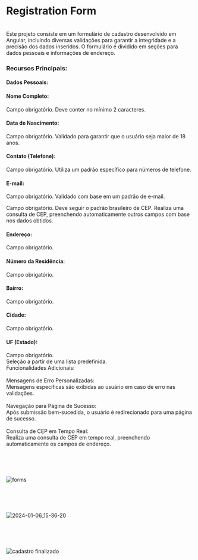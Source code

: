 <h1>Registration Form</h1>
<br>
Este projeto consiste em um formulário de cadastro desenvolvido em Angular, incluindo diversas validações para garantir a integridade e a precisão dos dados inseridos. O formulário é dividido em seções para dados pessoais e informações de endereço.

<h3>Recursos Principais:</h3>
<h4>Dados Pessoais:</h4>
<h4>Nome Completo:</h4>

Campo obrigatório.
Deve conter no mínimo 2 caracteres.
<h4>Data de Nascimento:</h4>

Campo obrigatório.
Validado para garantir que o usuário seja maior de 18 anos.
<h4>Contato (Telefone):</h4>

Campo obrigatório.
Utiliza um padrão específico para números de telefone.
<h4>E-mail:</h4>

Campo obrigatório.
Validado com base em um padrão de e-mail.

Campo obrigatório.
Deve seguir o padrão brasileiro de CEP.
Realiza uma consulta de CEP, preenchendo automaticamente outros campos com base nos dados obtidos.
<h4>Endereço:</h4>

Campo obrigatório.
<h4>Número da Residência:</h4>

Campo obrigatório.
<h4>Bairro:</h4>

Campo obrigatório.
<h4>Cidade:</h4>

Campo obrigatório.
<h4>UF (Estado):</h4>

Campo obrigatório.<br>
Seleção a partir de uma lista predefinida.<br>
Funcionalidades Adicionais:<br>
<br>
Mensagens de Erro Personalizadas:<br>
Mensagens específicas são exibidas ao usuário em caso de erro nas validações.<br>
<br>
Navegação para Página de Sucesso:<br>
Após submissão bem-sucedida, o usuário é redirecionado para uma página de sucesso.<br>
<br>
Consulta de CEP em Tempo Real:<br>
Realiza uma consulta de CEP em tempo real, preenchendo automaticamente os campos de endereço.

<br>
<br>
<br>






![forms](https://github.com/PauloCatto/Reactive-form/assets/108766424/cbb7ef30-820c-44f4-94b2-1e28d29cb0a6)




<br>
<br>
<br>




![2024-01-06_15-36-20](https://github.com/PauloCatto/Reactive-form/assets/108766424/67b47e91-fb36-43da-861c-a8faf20c65ac)



<br>
<br>
<br>




![cadastro finalizado](https://github.com/PauloCatto/Reactive-form/assets/108766424/fc57c6d4-3856-40cc-b4b6-4612424ea47e)


